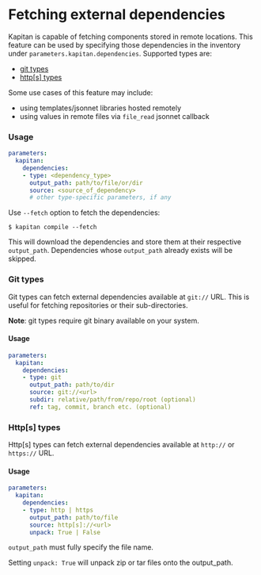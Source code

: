 # Fetching external dependencies

Kapitan is capable of fetching components stored in remote locations. This feature can be used by specifying those dependencies in the inventory under `parameters.kapitan.dependencies`. Supported types are:

- [git types](git-types)
- [http[s] types](Http[s]-types)

Some use cases of this feature may include:

- using templates/jsonnet libraries hosted remotely
- using values in remote files via `file_read` jsonnet callback

### Usage

```yaml
parameters:
  kapitan:
    dependencies:
    - type: <dependency_type>
      output_path: path/to/file/or/dir
      source: <source_of_dependency>
      # other type-specific parameters, if any
```

Use `--fetch` option to fetch the dependencies:

```
$ kapitan compile --fetch
```

This will download the dependencies and store them at their respective `output_path`. Dependencies whose `output_path` already exists will be skipped.

### Git types

Git types can fetch external dependencies available at `git://` URL. This is useful for fetching repositories or their sub-directories.

**Note**: git types require git binary available on your system. 

#### Usage

```yaml
parameters:
  kapitan:
    dependencies:
    - type: git
      output_path: path/to/dir
      source: git://<url>
      subdir: relative/path/from/repo/root (optional)
      ref: tag, commit, branch etc. (optional)
```

### Http[s] types

Http[s] types can fetch external dependencies available at `http://` or `https://` URL. 

#### Usage

```yaml
parameters:
  kapitan:
    dependencies:
    - type: http | https
      output_path: path/to/file
      source: http[s]://<url>
      unpack: True | False
```

`output_path` must fully specify the file name. 

Setting `unpack: True` will unpack zip or tar files onto the output_path.